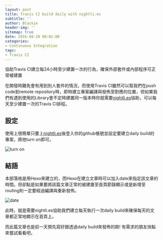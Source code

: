 ```yaml
---
layout: post
title: Travis CI build daily with nightli.es
subtitle: ''
author: Blackie
header-img: ''
sitemap: true
date: 2016-08-20 00:01:00
categories:
- Continuous Integration
tags: 
- Travis CI
---
```


協助Travis CI建立每24小時至少建置一次的行為，確保外部套件或內部程序可正常被建置

<!-- More -->

在開發時難免會有用到別人套件的情況，而使用Travis CI雖然可以幫我們在push code到remote repository時，即時建立專案編譯與發佈至對應的位置，但如果我們有遇到使用的Library會不定時建置同一版本時你就需要[nightli.es](https://nightli.es/)協助，可以每天至少建置一次的Travis CI排程。

## 設定 ##

使用上很簡單只要上[nightli.es](https://nightli.es/)後登入你的github帳號並設定要建立daily build的專案，將他turn on即可。

![turn on](http://blackie1019.github.io/2016/08/20/Travis-CI-build-daily-with-nightli-es/1.png)

## 結語 ##

本部落格是用Hexo來建立的，而Hexo在建立文章時可以加入date來指定該文章的時間。但卻點是如果要將該篇文章正常的被建置至首頁節錄顯示或是新增至routing則一定要經過編譯與重新發佈。

![date](http://blackie1019.github.io/2016/08/20/Travis-CI-build-daily-with-nightli-es/2.png)

此時，就是需要nightli.es協助我們建立每天執行一次daily build來確保每天的文章都正常地顯示在首頁上。

而此篇文章也是前一天預先寫好跟透過daily build來發佈的歐! 有需求的朋友快點來嘗試看看吧。